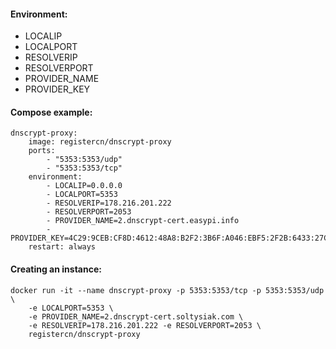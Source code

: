 #### Environment:

- LOCALIP
- LOCALPORT
- RESOLVERIP
- RESOLVERPORT
- PROVIDER_NAME
- PROVIDER_KEY

#### Compose example:

    dnscrypt-proxy:
        image: registercn/dnscrypt-proxy
        ports:
            - "5353:5353/udp"
            - "5353:5353/tcp"
        environment:
            - LOCALIP=0.0.0.0
            - LOCALPORT=5353
            - RESOLVERIP=178.216.201.222
            - RESOLVERPORT=2053
            - PROVIDER_NAME=2.dnscrypt-cert.easypi.info
            - PROVIDER_KEY=4C29:9CEB:CF8D:4612:48A8:B2F2:3B6F:A046:EBF5:2F2B:6433:27C6:5F3A:88F5:495E:3075
        restart: always

#### Creating an instance:

    docker run -it --name dnscrypt-proxy -p 5353:5353/tcp -p 5353:5353/udp \
        -e LOCALPORT=5353 \
        -e PROVIDER_NAME=2.dnscrypt-cert.soltysiak.com \
        -e RESOLVERIP=178.216.201.222 -e RESOLVERPORT=2053 \
        registercn/dnscrypt-proxy